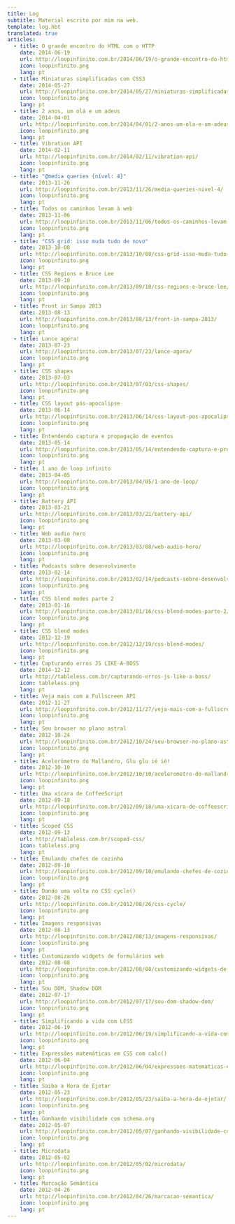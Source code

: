 ```yaml
---
title: Log
subtitle: Material escrito por mim na web.
template: log.hbt
translated: true
articles:
  - title: O grande encontro do HTML com o HTTP
    date: 2014-06-19
    url: http://loopinfinito.com.br/2014/06/19/o-grande-encontro-do-html-com-o-http/
    icon: loopinfinito.png
    lang: pt
  - title: Miniaturas simplificadas com CSS3
    date: 2014-05-27
    url: http://loopinfinito.com.br/2014/05/27/miniaturas-simplificadas-com-css3/
    icon: loopinfinito.png
    lang: pt
  - title: 2 anos, um olá e um adeus
    date: 2014-04-01
    url: http://loopinfinito.com.br/2014/04/01/2-anos-um-ola-e-um-adeus/
    icon: loopinfinito.png
    lang: pt
  - title: Vibration API
    date: 2014-02-11
    url: http://loopinfinito.com.br/2014/02/11/vibration-api/
    icon: loopinfinito.png
    lang: pt
  - title: "@media queries {nível: 4}"
    date: 2013-11-26
    url: http://loopinfinito.com.br/2013/11/26/media-queries-nivel-4/
    icon: loopinfinito.png
    lang: pt
  - title: Todos os caminhos levam à web
    date: 2013-11-06
    url: http://loopinfinito.com.br/2013/11/06/todos-os-caminhos-levam-a-web/
    icon: loopinfinito.png
    lang: pt
  - title: "CSS grid: isso muda tudo de novo"
    date: 2013-10-08
    url: http://loopinfinito.com.br/2013/10/08/css-grid-isso-muda-tudo-de-novo/
    icon: loopinfinito.png
    lang: pt
  - title: CSS Regions e Bruce Lee
    date: 2013-09-10
    url: http://loopinfinito.com.br/2013/09/10/css-regions-e-bruce-lee/
    icon: loopinfinito.png
    lang: pt
  - title: Front in Sampa 2013
    date: 2013-08-13
    url: http://loopinfinito.com.br/2013/08/13/front-in-sampa-2013/
    icon: loopinfinito.png
    lang: pt
  - title: Lance agora!
    date: 2013-07-23
    url: http://loopinfinito.com.br/2013/07/23/lance-agora/
    icon: loopinfinito.png
    lang: pt
  - title: CSS shapes
    date: 2013-07-03
    url: http://loopinfinito.com.br/2013/07/03/css-shapes/
    icon: loopinfinito.png
    lang: pt
  - title: CSS layout pós-apocalipse
    date: 2013-06-14
    url: http://loopinfinito.com.br/2013/06/14/css-layout-pos-apocalipse/
    icon: loopinfinito.png
    lang: pt
  - title: Entendendo captura e propagação de eventos
    date: 2013-05-14
    url: http://loopinfinito.com.br/2013/05/14/entendendo-captura-e-propagacao-de-eventos/
    icon: loopinfinito.png
    lang: pt
  - title: 1 ano de loop infinito
    date: 2013-04-05
    url: http://loopinfinito.com.br/2013/04/05/1-ano-de-loop/
    icon: loopinfinito.png
    lang: pt
  - title: Battery API
    date: 2013-03-21
    url: http://loopinfinito.com.br/2013/03/21/battery-api/
    icon: loopinfinito.png
    lang: pt
  - title: Web audio hero
    date: 2013-03-08
    url: http://loopinfinito.com.br/2013/03/08/web-audio-hero/
    icon: loopinfinito.png
    lang: pt
  - title: Podcasts sobre desenvolvimento
    date: 2013-02-14
    url: http://loopinfinito.com.br/2013/02/14/podcasts-sobre-desenvolvimento/
    icon: loopinfinito.png
    lang: pt
  - title: CSS blend modes parte 2
    date: 2013-01-16
    url: http://loopinfinito.com.br/2013/01/16/css-blend-modes-parte-2/
    icon: loopinfinito.png
    lang: pt
  - title: CSS blend modes
    date: 2012-12-19
    url: http://loopinfinito.com.br/2012/12/19/css-blend-modes/
    icon: loopinfinito.png
    lang: pt
  - title: Capturando erros JS LIKE-A-BOSS
    date: 2014-12-12
    url: http://tableless.com.br/capturando-erros-js-like-a-boss/
    icon: tableless.png
    lang: pt
  - title: Veja mais com a Fullscreen API
    date: 2012-11-27
    url: http://loopinfinito.com.br/2012/11/27/veja-mais-com-a-fullscreen-api/
    icon: loopinfinito.png
    lang: pt
  - title: Seu browser no plano astral
    date: 2012-10-24
    url: http://loopinfinito.com.br/2012/10/24/seu-browser-no-plano-astral/
    icon: loopinfinito.png
    lang: pt
  - title: Acelerômetro do Mallandro, Glu glu ié ié!
    date: 2012-10-10
    url: http://loopinfinito.com.br/2012/10/10/acelerometro-do-mallandro-glu-glu-ie-ie/
    icon: loopinfinito.png
    lang: pt
  - title: Uma xícara de CoffeeScript
    date: 2012-09-18
    url: http://loopinfinito.com.br/2012/09/18/uma-xicara-de-coffeescript/
    icon: loopinfinito.png
    lang: pt
  - title: Scoped CSS
    date: 2012-09-13
    url: http://tableless.com.br/scoped-css/
    icon: tableless.png
    lang: pt
  - title: Emulando chefes de cozinha
    date: 2012-09-10
    url: http://loopinfinito.com.br/2012/09/10/emulando-chefes-de-cozinha/
    icon: loopinfinito.png
    lang: pt
  - title: Dando uma volta no CSS cycle()
    date: 2012-08-26
    url: http://loopinfinito.com.br/2012/08/26/css-cycle/
    icon: loopinfinito.png
    lang: pt
  - title: Imagens responsivas
    date: 2012-08-13
    url: http://loopinfinito.com.br/2012/08/13/imagens-responsivas/
    icon: loopinfinito.png
    lang: pt
  - title: Customizando widgets de formulários web
    date: 2012-08-08
    url: http://loopinfinito.com.br/2012/08/08/customizando-widgets-de-formularios-web/
    icon: loopinfinito.png
    lang: pt
  - title: Sou DOM, Shadow DOM
    date: 2012-07-17
    url: http://loopinfinito.com.br/2012/07/17/sou-dom-shadow-dom/
    icon: loopinfinito.png
    lang: pt
  - title: Simplificando a vida com LESS
    date: 2012-06-19
    url: http://loopinfinito.com.br/2012/06/19/simplificando-a-vida-com-less/
    icon: loopinfinito.png
    lang: pt
  - title: Expressões matemáticas em CSS com calc()
    date: 2012-06-04
    url: http://loopinfinito.com.br/2012/06/04/expressoes-matematicas-em-css-com-calc/
    icon: loopinfinito.png
    lang: pt
  - title: Saiba a Hora de Ejetar
    date: 2012-05-23
    url: http://loopinfinito.com.br/2012/05/23/saiba-a-hora-de-ejetar/
    icon: loopinfinito.png
    lang: pt
  - title: Ganhando visibilidade com schema.org
    date: 2012-05-07
    url: http://loopinfinito.com.br/2012/05/07/ganhando-visibilidade-com-schema-org/
    icon: loopinfinito.png
    lang: pt
  - title: Microdata
    date: 2012-05-02
    url: http://loopinfinito.com.br/2012/05/02/microdata/
    icon: loopinfinito.png
    lang: pt
  - title: Marcação Semântica
    date: 2012-04-26
    url: http://loopinfinito.com.br/2012/04/26/marcacao-semantica/
    icon: loopinfinito.png
    lang: pt
---
```

